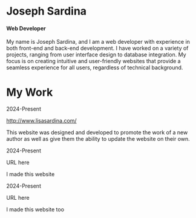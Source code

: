 <!DOCTYPE html>
<html>
  <head>
    <link rel="stylesheet" type="text/css" href="styles.css" />
    <title>JosephSardina.com</title>
  </head>
  <body class="content">
    <div class="gridlayout">
      <div class="section1">
        <h1>Joseph Sardina</h1>
        <h4>Web Developer</h4>
        <p>
          My name is Joseph Sardina, and I am a web developer with experience in
          both front-end and back-end development. I have worked on a variety of
          projects, ranging from user interface design to database integration.
          My focus is on creating intuitive and user-friendly websites that
          provide a seamless experience for all users, regardless of technical
          background.
        </p>
      </div>
      <div class="section2">
        <div class="work">
          <h1>My Work</h1>
        </div>
      </div>
      <div class="section3">
        <div class="box">
          <div class="content-holder">
            <div class="left-content">
              <p class="date">2024-Present</p>
              <a class="link" target="_blank" href="http://www.lisasardina.com/"
                >http://www.lisasardina.com/</a
              >
            </div>
            <div class="separator"></div>
            <div class="right-content">
              <p class="explanation">
                This website was designed and developed to promote the work of a
                new author as well as give them the ability to update the
                website on their own.
              </p>
            </div>
          </div>
        </div>
      </div>
      <div class="section4">
        <div class="box">
          <div class="content-holder">
            <div class="left-content">
              <p class="date">2024-Present</p>
              <p class="link">URL here</p>
            </div>
            <div class="separator"></div>
            <div class="right-content">
              <p class="explanation">I made this website</p>
            </div>
          </div>
        </div>
      </div>
      <div class="section5">
        <div class="box">
          <div class="content-holder">
            <div class="left-content">
              <p class="date">2024-Present</p>
              <p class="link">URL here</p>
            </div>
            <div class="separator"></div>
            <div class="right-content">
              <p class="explanation">I made this website too</p>
            </div>
          </div>
        </div>
      </div>
    </div>
  </body>
</html>
